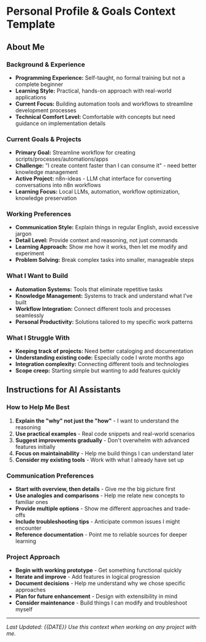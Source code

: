 # Personal Profile & Goals Context Template

## About Me

### Background & Experience
- **Programming Experience:** Self-taught, no formal training but not a complete beginner
- **Learning Style:** Practical, hands-on approach with real-world applications
- **Current Focus:** Building automation tools and workflows to streamline development processes
- **Technical Comfort Level:** Comfortable with concepts but need guidance on implementation details

### Current Goals & Projects
- **Primary Goal:** Streamline workflow for creating scripts/processes/automations/apps
- **Challenge:** "I create content faster than I can consume it" - need better knowledge management
- **Active Project:** n8n-ideas - LLM chat interface for converting conversations into n8n workflows
- **Learning Focus:** Local LLMs, automation, workflow optimization, knowledge preservation

### Working Preferences
- **Communication Style:** Explain things in regular English, avoid excessive jargon
- **Detail Level:** Provide context and reasoning, not just commands
- **Learning Approach:** Show me how it works, then let me modify and experiment
- **Problem Solving:** Break complex tasks into smaller, manageable steps

### What I Want to Build
- **Automation Systems:** Tools that eliminate repetitive tasks
- **Knowledge Management:** Systems to track and understand what I've built
- **Workflow Integration:** Connect different tools and processes seamlessly
- **Personal Productivity:** Solutions tailored to my specific work patterns

### What I Struggle With
- **Keeping track of projects:** Need better cataloging and documentation
- **Understanding existing code:** Especially code I wrote months ago
- **Integration complexity:** Connecting different tools and technologies
- **Scope creep:** Starting simple but wanting to add features quickly

## Instructions for AI Assistants

### How to Help Me Best
1. **Explain the "why" not just the "how"** - I want to understand the reasoning
2. **Use practical examples** - Real code snippets and real-world scenarios
3. **Suggest improvements gradually** - Don't overwhelm with advanced features initially
4. **Focus on maintainability** - Help me build things I can understand later
5. **Consider my existing tools** - Work with what I already have set up

### Communication Preferences
- **Start with overview, then details** - Give me the big picture first
- **Use analogies and comparisons** - Help me relate new concepts to familiar ones
- **Provide multiple options** - Show me different approaches and trade-offs
- **Include troubleshooting tips** - Anticipate common issues I might encounter
- **Reference documentation** - Point me to reliable sources for deeper learning

### Project Approach
- **Begin with working prototype** - Get something functional quickly
- **Iterate and improve** - Add features in logical progression
- **Document decisions** - Help me understand why we chose specific approaches
- **Plan for future enhancement** - Design with extensibility in mind
- **Consider maintenance** - Build things I can modify and troubleshoot myself

---

*Last Updated: {{DATE}}*
*Use this context when working on any project with me.*
